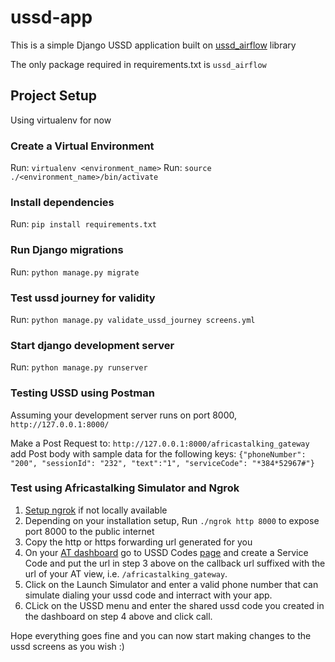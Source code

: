 # ussd-app 
This is a simple Django USSD application built on [ussd_airflow](https://django-ussd-airflow.readthedocs.io/) library

The only package required in requirements.txt is `ussd_airflow`

## Project Setup
Using virtualenv for now
### Create a Virtual Environment 
Run: `virtualenv <environment_name>`
Run: `source ./<environment_name>/bin/activate`
### Install dependencies
Run: `pip install requirements.txt`

### Run Django migrations
Run: `python manage.py migrate`

### Test ussd journey for validity
Run: `python manage.py validate_ussd_journey screens.yml`

### Start django development server
Run: `python manage.py runserver`

### Testing USSD using Postman
Assuming your development server runs on port 8000, `http://127.0.0.1:8000/`

Make a Post Request to: `http://127.0.0.1:8000/africastalking_gateway`
add Post body with sample data for the following keys:
`{"phoneNumber": "200", "sessionId": "232", "text":"1", "serviceCode": "*384*52967#"}`

### Test using Africastalking Simulator and Ngrok
1. [Setup ngrok](https://ngrok.com/) if not locally available
2. Depending on your installation setup, Run `./ngrok http 8000` to expose port 8000 to the public internet
3. Copy the http or https forwarding url generated for you
4. On your [AT dashboard](https://account.africastalking.com/auth/login) go to USSD Codes [page](https://account.africastalking.com/apps/sandbox/ussd/codes)
and create a Service Code and put the url in step 3 above on the callback url suffixed with the url of your AT view, i.e. `/africastalking_gateway`.
5. Click on the Launch Simulator and enter a valid phone number that can simulate dialing your ussd code and interract with your app.
6. CLick on the USSD menu and enter the shared ussd code you created in the dashboard on step 4 above and click call.

Hope everything goes fine and you can now start making changes to the ussd screens as you wish :)
